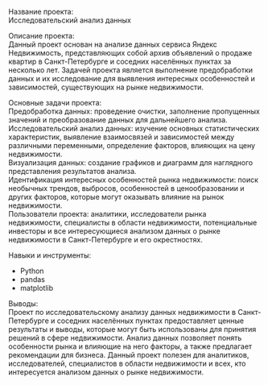 Название проекта:<br>
Исследовательский анализ данных

Описание проекта:<br>
Данный проект основан на анализе данных сервиса Яндекс Недвижимость, представляющих собой архив объявлений о продаже квартир в Санкт-Петербурге и соседних населённых пунктах за несколько лет. Задачей проекта является выполнение предобработки данных и их исследование для выявления интересных особенностей и зависимостей, существующих на рынке недвижимости.

Основные задачи проекта:<br>
Предобработка данных: проведение очистки, заполнение пропущенных значений и преобразование данных для дальнейшего анализа.<br>
Исследовательский анализ данных: изучение основных статистических характеристик, выявление взаимосвязей и зависимостей между различными переменными, определение факторов, влияющих на цену недвижимости.<br>
Визуализация данных: создание графиков и диаграмм для наглядного представления результатов анализа.<br>
Идентификация интересных особенностей рынка недвижимости: поиск необычных трендов, выбросов, особенностей в ценообразовании и других факторов, которые могут оказывать влияние на рынок недвижимости.<br>
Пользователи проекта: аналитики, исследователи рынка недвижимости, специалисты в области недвижимости, потенциальные инвесторы и все интересующиеся анализом данных о рынке недвижимости в Санкт-Петербурге и его окрестностях.

Навыки и инструменты:
- Python
- pandas
- matplotlib

Выводы:<br>
Проект по исследовательскому анализу данных недвижимости в Санкт-Петербурге и соседних населённых пунктах предоставляет ценные результаты и выводы, которые могут быть использованы для принятия решений в сфере недвижимости. Анализ данных позволяет понять особенности рынка и влияющие на него факторы, а также предлагает рекомендации для бизнеса. Данный проект полезен для аналитиков, исследователей, специалистов в области недвижимости и всех, кто интересуется анализом данных о рынке недвижимости.
